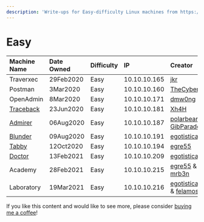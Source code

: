 ```yaml
---
description: 'Write-ups for Easy-difficulty Linux machines from https://hackthebox.eu'
---
```


# Easy

| Machine Name | Date Owned | Difficulty | IP | Creator |
| :--- | :--- | :--- | :--- | :--- |
| Traverxec | 29Feb2020 | Easy | 10.10.10.165 | [jkr](https://www.hackthebox.eu/home/users/profile/77141) |
| Postman | 3Mar2020 | Easy | 10.10.10.160 | [TheCyberGeek](https://www.hackthebox.eu/home/users/profile/114053) |
| OpenAdmin | 8Mar2020 | Easy | 10.10.10.171 | [dmw0ng](https://www.hackthebox.eu/home/users/profile/82600) |
| [Traceback](traceback-write-up.md) | 23Jun2020 | Easy | 10.10.10.181 | [Xh4H](https://www.hackthebox.eu/home/users/profile/21439) |
| [Admirer](admirer-write-up.md) | 06Aug2020 | Easy | 10.10.10.187 | [polarbearer](https://www.hackthebox.eu/home/users/profile/159204) & [GibParadox](https://www.hackthebox.eu/home/users/profile/125033) |
| [Blunder](blunder-write-up.md) | 09Aug2020 | Easy | 10.10.10.191 | [egotisticalSW](https://www.hackthebox.eu/home/users/profile/94858) |
| [Tabby](tabby-write-up.md) | 12Oct2020 | Easy | 10.10.10.194 | [egre55](https://app.hackthebox.eu/users/1190) |
| [Doctor](doctor.md) | 13Feb2021 | Easy | 10.10.10.209 | [egotisticalSW](https://app.hackthebox.eu/users/94858) |
| Academy | 28Feb2021 | Easy | 10.10.10.215 | [egre55](https://app.hackthebox.eu/users/1190) & [mrb3n](https://app.hackthebox.eu/users/2984) |
| Laboratory | 19Mar2021 | Easy | 10.10.10.216 | [egotisticalSW](https://app.hackthebox.eu/users/94858) & [felamos](https://app.hackthebox.eu/users/27390) |

If you like this content and would like to see more, please consider [buying me a coffee](https://www.buymeacoffee.com/zweilosec)!

